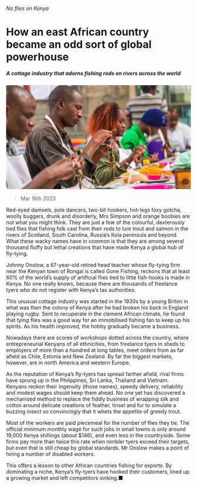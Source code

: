 ###### No flies on Kenya

# How an east African country became an odd sort of global powerhouse 

##### A cottage industry that adorns fishing rods on rivers across the world 

![image](images/20230318_MAP502.jpg) 

> Mar 16th 2023 

Red-eyed damsels, pole dancers, two-bit hookers, hot-legs foxy gotcha, woolly buggers, drunk and disorderly, Mrs Simpson and orange boobies are not what you might think. They are just a few of the colourful, dexterously tied flies that fishing folk cast from their rods to lure trout and salmon in the rivers of Scotland, South Carolina, Russia’s Kola peninsula and beyond. What these wacky names have in common is that they are among several thousand fluffy but lethal creations that have made Kenya a global hub of fly-tying.

Johnny Onslow, a 67-year-old retired head teacher whose fly-tying firm near the Kenyan town of Rongai is called Gone Fishing, reckons that at least 60% of the world’s supply of artificial flies tied to little fish-hooks is made in Kenya. No one really knows, because there are thousands of freelance tyers who do not register with Kenya’s tax authorities. 

This unusual cottage industry was started in the 1930s by a young Briton in what was then the colony of Kenya after he had broken his back in England playing rugby. Sent to recuperate in the clement African climate, he found that tying flies was a good way for an immobilised fishing fan to keep up his spirits. As his health improved, the hobby gradually became a business. 

Nowadays there are scores of workshops dotted across the country, where entrepreneurial Kenyans of all ethnicities, from freelance tyers in sheds to employers of more than a hundred at long tables, meet orders from as far afield as Chile, Estonia and New Zealand. By far the biggest markets, however, are in north America and western Europe. 

As the reputation of Kenya’s fly-tyers has spread farther afield, rival firms have sprung up in the Philippines, Sri Lanka, Thailand and Vietnam. Kenyans reckon their ingenuity (those names), speedy delivery, reliability and modest wages should keep them ahead. No one yet has discovered a mechanised method to replace the fiddly business of wrapping silk and cotton around delicate creations of feather, tinsel and fur to simulate a buzzing insect so convincingly that it whets the appetite of greedy trout. 

Most of the workers are paid piecemeal for the number of flies they tie. The official minimum monthly wage for such jobs in small towns is only around 19,000 Kenya shillings (about $146), and even less in the countryside. Some firms pay more than twice this rate when nimbler tyers exceed their targets, but even that is still cheap by global standards. Mr Onslow makes a point of hiring a number of disabled workers. 

This offers a lesson to other African countries fishing for exports. By dominating a niche, Kenya’s fly-tyers have hooked their customers, lined up a growing market and left competitors sinking.■

